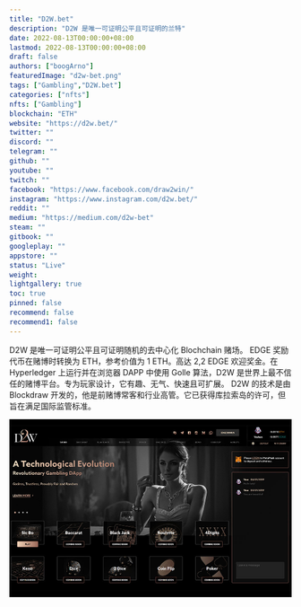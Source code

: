 ```yaml
---
title: "D2W.bet"
description: "D2W 是唯一可证明公平且可证明的兰特"
date: 2022-08-13T00:00:00+08:00
lastmod: 2022-08-13T00:00:00+08:00
draft: false
authors: ["boogArno"]
featuredImage: "d2w-bet.png"
tags: ["Gambling","D2W.bet"]
categories: ["nfts"]
nfts: ["Gambling"]
blockchain: "ETH"
website: "https://d2w.bet/"
twitter: ""
discord: ""
telegram: ""
github: ""
youtube: ""
twitch: ""
facebook: "https://www.facebook.com/draw2win/"
instagram: "https://www.instagram.com/d2w.bet/"
reddit: ""
medium: "https://medium.com/d2w-bet"
steam: ""
gitbook: ""
googleplay: ""
appstore: ""
status: "Live"
weight: 
lightgallery: true
toc: true
pinned: false
recommend: false
recommend1: false
---
```

<p>D2W 是唯一可证明公平且可证明随机的去中心化 Blochchain 赌场。 EDGE 奖励代币在赌博时转换为 ETH，参考价值为 1 ETH。高达 2,2 EDGE 欢迎奖金。在 Hyperledger 上运行并在浏览器 DAPP 中使用 Golle 算法，D2W 是世界上最不信任的赌博平台。专为玩家设计，它有趣、无气、快速且可扩展。 D2W 的技术是由 Blockdraw 开发的，他是前赌博常客和行业高管。它已获得库拉索岛的许可，但旨在满足国际监管标准。</p>

![d2wbet-dapp-gambling-eth-image2_4f1baf56d46f8a5e6b17c7744fb98975](d2wbet-dapp-gambling-eth-image2_4f1baf56d46f8a5e6b17c7744fb98975.png)
